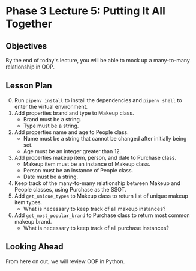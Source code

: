 # Phase 3 Lecture 5: Putting It All Together

## Objectives

By the end of today's lecture, you will be able to mock up a many-to-many relationship in OOP.

## Lesson Plan

0. Run `pipenv install` to install the dependencies and `pipenv shell` to enter the virtual environment.
1. Add properties brand and type to Makeup class.
    - Brand must be a string.
    - Type must be a string.
2. Add properties name and age to People class.
    - Name must be a string that cannot be changed after initially being set.
    - Age must be an integer greater than 12.
3. Add properties makeup item, person, and date to Purchase class.
    - Makeup item must be an instance of Makeup class.
    - Person must be an instance of People class.
    - Date must be a string.
4. Keep track of the many-to-many relationship between Makeup and People classes, using Purchase as the SSOT.
5. Add `get_unique_types` to Makeup class to return list of unique makeup item types.
    - What is necessary to keep track of all makeup instances?
6. Add `get_most_popular_brand` to Purchase class to return most common makeup brand.
    - What is necessary to keep track of all purchase instances?

## Looking Ahead

From here on out, we will review OOP in Python.